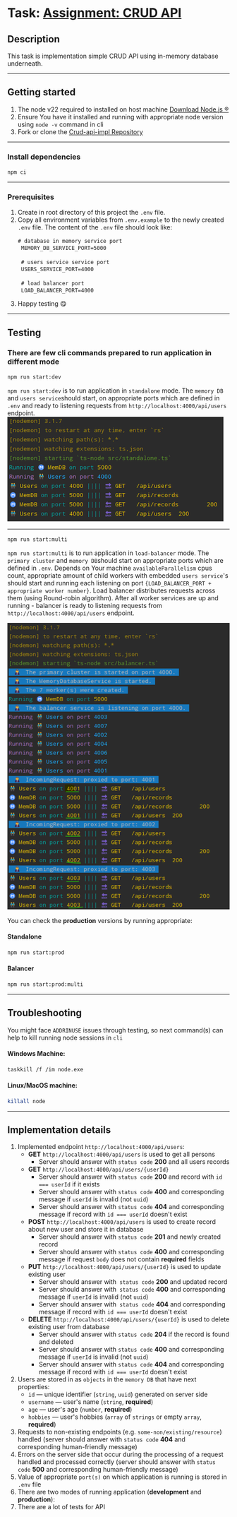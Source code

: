 # Task: [Assignment: CRUD API](https://github.com/AlreadyBored/nodejs-assignments/blob/main/assignments/crud-api/assignment.md)

## Description

This task is implementation simple CRUD API using in-memory database underneath.

---

## Getting started
1. The node v22 required to installed on host machine [Download Node.js ®](https://nodejs.org/en/download/package-manager/current)
2. Ensure You have it installed and running with appropriate node version using `node -v` command in cli 
3. Fork or clone the [Crud-api-impl Repository](https://github.com/JsPowWow/rss-nodejs-2024Q3/tree/crud-api-impl)

---

### Install dependencies

```bash
npm ci
```

---

### Prerequisites

1. Create in root directory of this project the `.env` file.  
2. Copy all environment variables from `.env.example` to the newly created `.env` file.
   The content of the `.env` file should look like:
   ```dotenv
   # database in memory service port
    MEMORY_DB_SERVICE_PORT=5000

    # users service service port
    USERS_SERVICE_PORT=4000

    # load balancer port
    LOAD_BALANCER_PORT=4000
   ```
3. Happy testing 😋  

---

## Testing

### There are few cli commands prepared to run application in different mode

```bash
npm run start:dev
```

`npm run start:dev` is to run application in `standalone` mode. The `memory DB` and `users service`should start,
on appropriate ports which are defined in `.env` and ready to listening requests from `http://localhost:4000/api/users` endpoint.
![standalone.png](src/docs/img/standalone.png)

---

```bash
npm run start:multi
```
`npm run start:multi` is to run application in `load-balancer` mode. 
The `primary cluster` and `memory DB`should start on appropriate ports which are defined in `.env`.
Depends on Your machine `availableParallelism` cpus count, appropriate amount of child workers with embedded `users service`'s
should start and running each listening on port `{LOAD_BALANCER_PORT + appropriate worker number}`.
Load balancer distributes requests across them (using Round-robin algorithm).
After all worker services are up and running - balancer is ready to listening requests from `http://localhost:4000/api/users` endpoint.

![balancer.png](src/docs/img/balancer.png)

You can check the **production** versions by running appropriate:

#### Standalone
```bash
npm run start:prod
```

#### Balancer
```bash
npm run start:prod:multi
```

---

## Troubleshooting
You might face `ADDRINUSE` issues through testing, so next command(s) can help to kill running node sessions in `cli`

#### Windows Machine:
```bash
taskkill /f /im node.exe
```

#### Linux/MacOS machine:
```bash
killall node
```

---

## Implementation details

1. Implemented endpoint `http://localhost:4000/api/users`:
   - **GET** `http://localhost:4000/api/users` is used to get all persons
      - Server should answer with `status code` **200** and all users records
   - **GET** `http://localhost:4000/api/users/{userId}`
      - Server should answer with `status code` **200** and record with `id === userId` if it exists
      - Server should answer with `status code` **400** and corresponding message if `userId` is invalid (not `uuid`)
      - Server should answer with `status code` **404** and corresponding message if record with `id === userId` doesn't exist
   - **POST** `http://localhost:4000/api/users` is used to create record about new user and store it in database
      - Server should answer with `status code` **201** and newly created record
      - Server should answer with `status code` **400** and corresponding message if request `body` does not contain **required** fields
   - **PUT** `http://localhost:4000/api/users/{userId}` is used to update existing user
      - Server should answer with` status code` **200** and updated record
      - Server should answer with` status code` **400** and corresponding message if `userId` is invalid (not `uuid`)
      - Server should answer with` status code` **404** and corresponding message if record with `id === userId` doesn't exist
   - **DELETE** `http://localhost:4000/api/users/{userId}` is used to delete existing user from database
      - Server should answer with `status code` **204** if the record is found and deleted
      - Server should answer with `status code` **400** and corresponding message if `userId` is invalid (not `uuid`)
      - Server should answer with `status code` **404** and corresponding message if record with `id === userId` doesn't exist
2. Users are stored in as `objects` in the `memory DB` that have next properties:
   - `id` — unique identifier (`string`, `uuid`) generated on server side
   - `username` — user's name (`string`, **required**)
   - `age` — user's age (`number`, **required**)
   - `hobbies` — user's hobbies (`array` of `strings` or empty `array`, **required**)
3. Requests to non-existing endpoints (e.g. `some-non/existing/resource`) handled (server should answer with `status code` **404** and corresponding human-friendly message)
4. Errors on the server side that occur during the processing of a request handled and processed correctly (server should answer with `status code` **500** and corresponding human-friendly message)
5. Value of appropriate `port(s)` on which application is running is stored in `.env` file
6. There are two modes of running application (**development** and **production**):
7. There are a lot of tests for API
